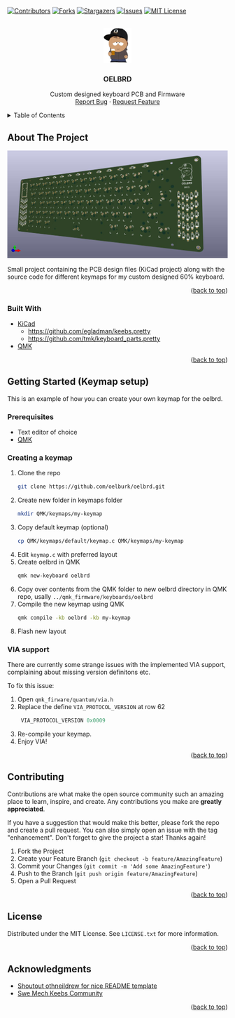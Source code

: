 <a name="readme-top"></a>



<!-- PROJECT SHIELDS -->
[![Contributors][contributors-shield]][contributors-url]
[![Forks][forks-shield]][forks-url]
[![Stargazers][stars-shield]][stars-url]
[![Issues][issues-shield]][issues-url]
[![MIT License][license-shield]][license-url]



<!-- PROJECT LOGO -->
<br />
<div align="center">
  <a href="https://github.com/oelburk/oelbrd">
    <img src="Design/resources/oel-logo-color.png" alt="Logo" height="80">
  </a>

<h3 align="center">OELBRD</h3>

  <p align="center">
    Custom designed keyboard PCB and Firmware
    <br />
    <a href="https://github.com/oelburk/oelbrd/issues">Report Bug</a>
    ·
    <a href="https://github.com/oelburk/oelbrd/issues">Request Feature</a>
  </p>
</div>



<!-- TABLE OF CONTENTS -->
<details>
  <summary>Table of Contents</summary>
  <ol>
    <li>
      <a href="#about-the-project">About The Project</a>
      <ul>
        <li><a href="#built-with">Built With</a></li>
      </ul>
    </li>
    <li>
      <a href="#getting-started">Getting Started (Keymap setup)</a>
      <ul>
        <li><a href="#prerequisites">Prerequisites</a></li>
        <li><a href="#installation">Creating a keymap</a></li>
      </ul>
    </li>
    <li><a href="#contributing">Contributing</a></li>
    <li><a href="#license">License</a></li>
    <li><a href="#acknowledgments">Acknowledgments</a></li>
  </ol>
</details>



<!-- ABOUT THE PROJECT -->
## About The Project

[![Product Name Screen Shot][product-screenshot]](https://example.com)

Small project containing the PCB design files (KiCad project) along with the source code for different keymaps for my custom designed 60% keyboard.

<p align="right">(<a href="#readme-top">back to top</a>)</p>



### Built With

* [KiCad](https://www.kicad.org/download/windows/)
  * https://github.com/egladman/keebs.pretty
  * https://github.com/tmk/keyboard_parts.pretty
* [QMK](https://qmk.fm/)

<p align="right">(<a href="#readme-top">back to top</a>)</p>



<!-- GETTING STARTED -->
## Getting Started (Keymap setup)

This is an example of how you can create your own keymap for the oelbrd.

### Prerequisites
* Text editor of choice
* [QMK](https://github.com/qmk/qmk_firmware/blob/master/docs/newbs.md)

### Creating a keymap

1. Clone the repo
   ```sh
   git clone https://github.com/oelburk/oelbrd.git
   ```
2. Create new folder in keymaps folder
   ```sh
   mkdir QMK/keymaps/my-keymap
   ```
3. Copy default keymap (optional)
   ```sh
   cp QMK/keymaps/default/keymap.c QMK/keymaps/my-keymap
   ```
4. Edit `keymap.c` with preferred layout
5. Create oelbrd in QMK
   ```sh
   qmk new-keyboard oelbrd
   ```
6. Copy over contents from the QMK folder to new oelbrd directory in QMK repo, usally `../qmk_firmware/keyboards/oelbrd`
7. Compile the new keymap using QMK
   ```sh
   qmk compile -kb oelbrd -kb my-keymap
   ```
8. Flash new layout

### VIA support

There are currently some strange issues with the implemented VIA support, complaining about missing version definitons etc.

To fix this issue:
1. Open `qmk_firware/quantum/via.h`
2. Replace the define `VIA_PROTOCOL_VERSION` at row 62
   ```C
    VIA_PROTOCOL_VERSION 0x0009
   ```
3. Re-compile your keymap.
4. Enjoy VIA!

<p align="right">(<a href="#readme-top">back to top</a>)</p>


<!-- CONTRIBUTING -->
## Contributing

Contributions are what make the open source community such an amazing place to learn, inspire, and create. Any contributions you make are **greatly appreciated**.

If you have a suggestion that would make this better, please fork the repo and create a pull request. You can also simply open an issue with the tag "enhancement".
Don't forget to give the project a star! Thanks again!

1. Fork the Project
2. Create your Feature Branch (`git checkout -b feature/AmazingFeature`)
3. Commit your Changes (`git commit -m 'Add some AmazingFeature'`)
4. Push to the Branch (`git push origin feature/AmazingFeature`)
5. Open a Pull Request

<p align="right">(<a href="#readme-top">back to top</a>)</p>



<!-- LICENSE -->
## License

Distributed under the MIT License. See `LICENSE.txt` for more information.

<p align="right">(<a href="#readme-top">back to top</a>)</p>


<!-- ACKNOWLEDGMENTS -->
## Acknowledgments

* [Shoutout othneildrew for nice README template](https://github.com/othneildrew/Best-README-Template)
* [Swe Mech Keebs Community](http://mekaniskatangentbord.se/)

<p align="right">(<a href="#readme-top">back to top</a>)</p>



<!-- MARKDOWN LINKS & IMAGES -->
<!-- https://www.markdownguide.org/basic-syntax/#reference-style-links -->
[contributors-shield]: https://img.shields.io/github/contributors/oelburk/oelbrd.svg?style=for-the-badge
[contributors-url]: https://github.com/oelburk/oelbrd/graphs/contributors
[forks-shield]: https://img.shields.io/github/forks/oelburk/oelbrd.svg?style=for-the-badge
[forks-url]: https://github.com/oelburk/oelbrd/network/members
[stars-shield]: https://img.shields.io/github/stars/oelburk/oelbrd.svg?style=for-the-badge
[stars-url]: https://github.com/oelburk/oelbrd/stargazers
[issues-shield]: https://img.shields.io/github/issues/oelburk/oelbrd.svg?style=for-the-badge
[issues-url]: https://github.com/oelburk/oelbrd/issues
[license-shield]: https://img.shields.io/github/license/oelburk/oelbrd.svg?style=for-the-badge
[license-url]: https://github.com/oelburk/oelbrd/blob/master/LICENSE.txt
[linkedin-shield]: https://img.shields.io/badge/-LinkedIn-black.svg?style=for-the-badge&logo=linkedin&colorB=555
[linkedin-url]: https://linkedin.com/in/linkedin_username
[product-screenshot]: Design/oelbrd-mk1.jpg
[Next.js]: https://img.shields.io/badge/next.js-000000?style=for-the-badge&logo=nextdotjs&logoColor=white
[Next-url]: https://nextjs.org/
[React.js]: https://img.shields.io/badge/React-20232A?style=for-the-badge&logo=react&logoColor=61DAFB
[React-url]: https://reactjs.org/
[Vue.js]: https://img.shields.io/badge/Vue.js-35495E?style=for-the-badge&logo=vuedotjs&logoColor=4FC08D
[Vue-url]: https://vuejs.org/
[Angular.io]: https://img.shields.io/badge/Angular-DD0031?style=for-the-badge&logo=angular&logoColor=white
[Angular-url]: https://angular.io/
[Svelte.dev]: https://img.shields.io/badge/Svelte-4A4A55?style=for-the-badge&logo=svelte&logoColor=FF3E00
[Svelte-url]: https://svelte.dev/
[Laravel.com]: https://img.shields.io/badge/Laravel-FF2D20?style=for-the-badge&logo=laravel&logoColor=white
[Laravel-url]: https://laravel.com
[Bootstrap.com]: https://img.shields.io/badge/Bootstrap-563D7C?style=for-the-badge&logo=bootstrap&logoColor=white
[Bootstrap-url]: https://getbootstrap.com
[JQuery.com]: https://img.shields.io/badge/jQuery-0769AD?style=for-the-badge&logo=jquery&logoColor=white
[JQuery-url]: https://jquery.com 
